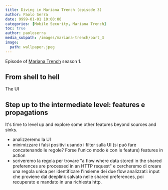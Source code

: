 ```yaml
---
title: Diving in Mariana Trench (episode 3)
author: Paolo Serra
date: 9999-01-01 10:00:00
categories: [Mobile Security, Mariana Trench]
toc: true
author: paoloserra
media_subpath: /images/mariana-trench/part_3
image:
  path: wallpaper.jpeg
---
```


Episode of [Mariana Trench](/categories/mariana-trench/) season 1.


## From shell to hell
The UI

## Step up to the intermediate level: features e propagations
It's time to level up and explore some other features beyond sources and sinks. 



- analizzeremo la UI
- minimizzare i falsi positivi usando i filter sulla UI (si può fare concatenando le regole? Forse l'unico modo è con le feature) features in action 
- scriveremo la regola per trovare "a flow where data stored in the shared preferences are processed in an HTTP request" e cercheremo di creare una regola unica per identificare l'insieme dei due flow analizzati: input che proviene dal deeplink salvato nelle shared preferences, poi recuperato e mandato in una richiesta http.
